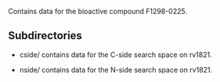Contains data for the bioactive compound F1298-0225.

## Subdirectories

- cside/ contains data for the C-side search space on rv1821.

- nside/ contains data for the N-side search space on rv1821.

